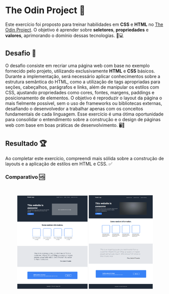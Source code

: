 # The Odin Project 🚀

Este exercício foi proposto para treinar habilidades em **CSS** e **HTML** no [The Odin Project](https://www.theodinproject.com/). O objetivo é aprender sobre **seletores**, **propriedades** e **valores**, aprimorando o domínio dessas tecnologias. 🎨💻

## Desafio 💪

O desafio consiste em recriar uma página web com base no exemplo fornecido pelo projeto, utilizando exclusivamente **HTML** e **CSS** básicos. Durante a implementação, será necessário aplicar conhecimentos sobre a estrutura semântica do HTML, como a utilização de tags apropriadas para seções, cabeçalhos, parágrafos e links, além de manipular os estilos com CSS, ajustando propriedades como cores, fontes, margens, paddings e posicionamento de elementos. O objetivo é reproduzir o layout da página o mais fielmente possível, sem o uso de frameworks ou bibliotecas externas, desafiando o desenvolvedor a trabalhar apenas com os conceitos fundamentais de cada linguagem. Esse exercício é uma ótima oportunidade para consolidar o entendimento sobre a construção e o design de páginas web com base em boas práticas de desenvolvimento. 🖥️🎯

## Resultado 🏆

Ao completar este exercício, compreendi mais sólida sobre a construção de layouts e a aplicação de estilos em HTML e CSS. ✅

### Comparativo 🆚
<br>
<p align="center">
  <img src="content/01.png" width="43.99%" />
  <img src="content/02.png" width="40%" />
</p>

